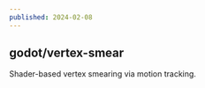 ```yaml
---
published: 2024-02-08
---
```


## godot/vertex-smear

Shader-based vertex smearing via motion tracking.

